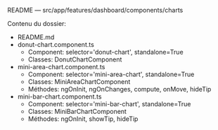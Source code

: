 README — src/app/features/dashboard/components/charts

Contenu du dossier:

- README.md
- donut-chart.component.ts
  - Component: selector='donut-chart', standalone=True
  - Classes: DonutChartComponent
- mini-area-chart.component.ts
  - Component: selector='mini-area-chart', standalone=True
  - Classes: MiniAreaChartComponent
  - Méthodes: ngOnInit, ngOnChanges, compute, onMove, hideTip
- mini-bar-chart.component.ts
  - Component: selector='mini-bar-chart', standalone=True
  - Classes: MiniBarChartComponent
  - Méthodes: ngOnInit, showTip, hideTip
